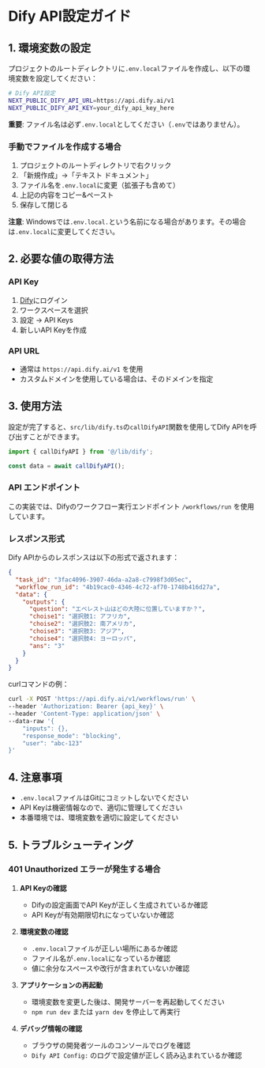 # Dify API設定ガイド

## 1. 環境変数の設定

プロジェクトのルートディレクトリに`.env.local`ファイルを作成し、以下の環境変数を設定してください：

```bash
# Dify API設定
NEXT_PUBLIC_DIFY_API_URL=https://api.dify.ai/v1
NEXT_PUBLIC_DIFY_API_KEY=your_dify_api_key_here
```

**重要**: ファイル名は必ず`.env.local`としてください（`.env`ではありません）。

### 手動でファイルを作成する場合

1. プロジェクトのルートディレクトリで右クリック
2. 「新規作成」→「テキスト ドキュメント」
3. ファイル名を`.env.local`に変更（拡張子も含めて）
4. 上記の内容をコピー&ペースト
5. 保存して閉じる

**注意**: Windowsでは`.env.local.`という名前になる場合があります。その場合は`.env.local`に変更してください。

## 2. 必要な値の取得方法

### API Key
1. [Dify](https://dify.ai)にログイン
2. ワークスペースを選択
3. 設定 → API Keys
4. 新しいAPI Keyを作成

### API URL
- 通常は `https://api.dify.ai/v1` を使用
- カスタムドメインを使用している場合は、そのドメインを指定



## 3. 使用方法

設定が完了すると、`src/lib/dify.ts`の`callDifyAPI`関数を使用してDify APIを呼び出すことができます。

```typescript
import { callDifyAPI } from '@/lib/dify';

const data = await callDifyAPI();
```

### API エンドポイント

この実装では、Difyのワークフロー実行エンドポイント `/workflows/run` を使用しています。

### レスポンス形式

Dify APIからのレスポンスは以下の形式で返されます：

```json
{
  "task_id": "3fac4096-3907-46da-a2a8-c7998f3d05ec",
  "workflow_run_id": "4b19cac0-4346-4c72-af70-1748b416d27a",
  "data": {
    "outputs": {
      "question": "エベレスト山はどの大陸に位置していますか？",
      "choise1": "選択肢1: アフリカ",
      "choise2": "選択肢2: 南アメリカ",
      "choise3": "選択肢3: アジア",
      "choise4": "選択肢4: ヨーロッパ",
      "ans": "3"
    }
  }
}
```

curlコマンドの例：

```bash
curl -X POST 'https://api.dify.ai/v1/workflows/run' \
--header 'Authorization: Bearer {api_key}' \
--header 'Content-Type: application/json' \
--data-raw '{
    "inputs": {},
    "response_mode": "blocking",
    "user": "abc-123"
}'
```

## 4. 注意事項

- `.env.local`ファイルはGitにコミットしないでください
- API Keyは機密情報なので、適切に管理してください
- 本番環境では、環境変数を適切に設定してください

## 5. トラブルシューティング

### 401 Unauthorized エラーが発生する場合

1. **API Keyの確認**
   - Difyの設定画面でAPI Keyが正しく生成されているか確認
   - API Keyが有効期限切れになっていないか確認

2. **環境変数の確認**
   - `.env.local`ファイルが正しい場所にあるか確認
   - ファイル名が`.env.local`になっているか確認
   - 値に余分なスペースや改行が含まれていないか確認

3. **アプリケーションの再起動**
   - 環境変数を変更した後は、開発サーバーを再起動してください
   - `npm run dev` または `yarn dev` を停止して再実行

4. **デバッグ情報の確認**
   - ブラウザの開発者ツールのコンソールでログを確認
   - `Dify API Config:` のログで設定値が正しく読み込まれているか確認 